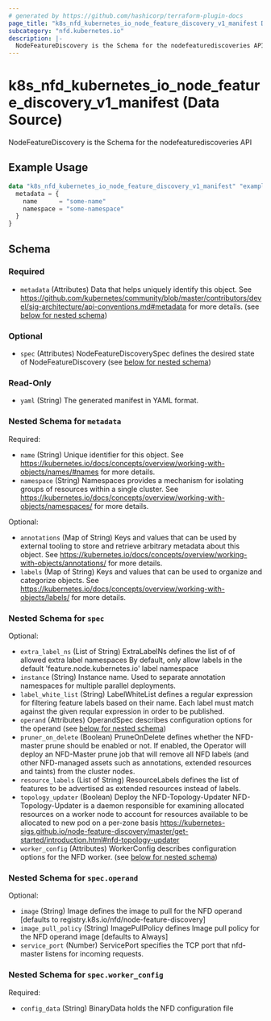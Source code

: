 ```yaml
---
# generated by https://github.com/hashicorp/terraform-plugin-docs
page_title: "k8s_nfd_kubernetes_io_node_feature_discovery_v1_manifest Data Source - terraform-provider-k8s"
subcategory: "nfd.kubernetes.io"
description: |-
  NodeFeatureDiscovery is the Schema for the nodefeaturediscoveries API
---
```


# k8s_nfd_kubernetes_io_node_feature_discovery_v1_manifest (Data Source)

NodeFeatureDiscovery is the Schema for the nodefeaturediscoveries API

## Example Usage

```terraform
data "k8s_nfd_kubernetes_io_node_feature_discovery_v1_manifest" "example" {
  metadata = {
    name      = "some-name"
    namespace = "some-namespace"
  }
}
```

<!-- schema generated by tfplugindocs -->
## Schema

### Required

- `metadata` (Attributes) Data that helps uniquely identify this object. See https://github.com/kubernetes/community/blob/master/contributors/devel/sig-architecture/api-conventions.md#metadata for more details. (see [below for nested schema](#nestedatt--metadata))

### Optional

- `spec` (Attributes) NodeFeatureDiscoverySpec defines the desired state of NodeFeatureDiscovery (see [below for nested schema](#nestedatt--spec))

### Read-Only

- `yaml` (String) The generated manifest in YAML format.

<a id="nestedatt--metadata"></a>
### Nested Schema for `metadata`

Required:

- `name` (String) Unique identifier for this object. See https://kubernetes.io/docs/concepts/overview/working-with-objects/names/#names for more details.
- `namespace` (String) Namespaces provides a mechanism for isolating groups of resources within a single cluster. See https://kubernetes.io/docs/concepts/overview/working-with-objects/namespaces/ for more details.

Optional:

- `annotations` (Map of String) Keys and values that can be used by external tooling to store and retrieve arbitrary metadata about this object. See https://kubernetes.io/docs/concepts/overview/working-with-objects/annotations/ for more details.
- `labels` (Map of String) Keys and values that can be used to organize and categorize objects. See https://kubernetes.io/docs/concepts/overview/working-with-objects/labels/ for more details.


<a id="nestedatt--spec"></a>
### Nested Schema for `spec`

Optional:

- `extra_label_ns` (List of String) ExtraLabelNs defines the list of of allowed extra label namespaces By default, only allow labels in the default 'feature.node.kubernetes.io' label namespace
- `instance` (String) Instance name. Used to separate annotation namespaces for multiple parallel deployments.
- `label_white_list` (String) LabelWhiteList defines a regular expression for filtering feature labels based on their name. Each label must match against the given reqular expression in order to be published.
- `operand` (Attributes) OperandSpec describes configuration options for the operand (see [below for nested schema](#nestedatt--spec--operand))
- `pruner_on_delete` (Boolean) PruneOnDelete defines whether the NFD-master prune should be enabled or not. If enabled, the Operator will deploy an NFD-Master prune job that will remove all NFD labels (and other NFD-managed assets such as annotations, extended resources and taints) from the cluster nodes.
- `resource_labels` (List of String) ResourceLabels defines the list of features to be advertised as extended resources instead of labels.
- `topology_updater` (Boolean) Deploy the NFD-Topology-Updater NFD-Topology-Updater is a daemon responsible for examining allocated resources on a worker node to account for resources available to be allocated to new pod on a per-zone basis https://kubernetes-sigs.github.io/node-feature-discovery/master/get-started/introduction.html#nfd-topology-updater
- `worker_config` (Attributes) WorkerConfig describes configuration options for the NFD worker. (see [below for nested schema](#nestedatt--spec--worker_config))

<a id="nestedatt--spec--operand"></a>
### Nested Schema for `spec.operand`

Optional:

- `image` (String) Image defines the image to pull for the NFD operand [defaults to registry.k8s.io/nfd/node-feature-discovery]
- `image_pull_policy` (String) ImagePullPolicy defines Image pull policy for the NFD operand image [defaults to Always]
- `service_port` (Number) ServicePort specifies the TCP port that nfd-master listens for incoming requests.


<a id="nestedatt--spec--worker_config"></a>
### Nested Schema for `spec.worker_config`

Required:

- `config_data` (String) BinaryData holds the NFD configuration file
